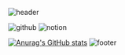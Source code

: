 ![header](https://capsule-render.vercel.app/api?type=waving&height=200&color=063a4a&text=THX%20FOR%20VISITING&fontColor=ffffff&fontAlignY=40&fontSize=60&desc=wdh970616's%20github&descAlign=70&descAlignY=57)

![github](https://img.shields.io/badge/GitHub-100000?style=for-the-badge&logo=github&logoColor=white) ![notion](https://img.shields.io/badge/Notion-000000?style=for-the-badge&logo=notion&logoColor=white)

[![Anurag's GitHub stats](https://github-readme-stats.vercel.app/api?username=wdh970616&title_color=063a4a)](https://github.com/anuraghazra/github-readme-stats)
![footer](https://capsule-render.vercel.app/api?type=waving&height=150&color=063a4a&fontColor=ffffff&fontAlignY=40&fontSize=60&descAlign=70&descAlignY=57&section=footer)

 
